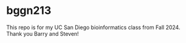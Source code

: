 # bggn213

This repo is for my UC San Diego bioinformatics class from Fall 2024.
Thank you Barry and Steven!